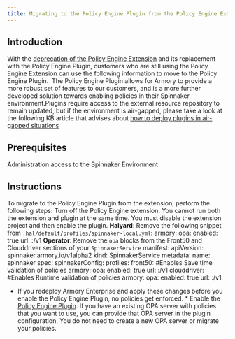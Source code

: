 ```yaml
---
title: Migrating to the Policy Engine Plugin from the Policy Engine Extension
---
```


## Introduction
With the [deprecation of the Policy Engine Extension](https://docs.armory.io/docs/armory-admin/policy-engine-enable/policy-engine-ext-enable/) and its replacement with the Policy Engine Plugin, customers who are still using the Policy Engine Extension can use the following information to move to the Policy Engine Plugin.  The Policy Engine Plugin allows for Armory to provide a more robust set of features to our customers, and is a more further developed solution towards enabling policies in their Spinnaker environment.Plugins require access to the external resource repository to remain updated, but if the environment is air-gapped, please take a look at the following KB article that advises about [how to deploy plugins in air-gapped situations](https://support.armory.io/support?id=kb_article&sysparm_article=KB0010314)

## Prerequisites
Administration access to the Spinnaker Environment

## Instructions
To migrate to the Policy Engine Plugin from the extension, perform the following steps:
Turn off the Policy Engine extension. You cannot run both the extension and plugin at the same time. You must disable the extension project and then enable the plugin. 
**Halyard**: Remove the following snippet from ```.hal/default/profiles/spinnaker-local.yml```:
armory:
  opa:
    enabled: true
    url: :/v1​
**Operator**: Remove the ```opa``` blocks from the Front50 and Clouddriver sections of your ```SpinnakerService``` manifest:
apiVersion: spinnaker.armory.io/v1alpha2
kind: SpinnakerService
metadata:
  name: spinnaker
spec:
  spinnakerConfig:
    profiles:
      front50: #Enables Save time validation of policies
        armory:
          opa:
            enabled: true
            url: :/v1
      clouddriver: #Enables Runtime validation of policies
        armory:
          opa:
            enabled: true
            url: :/v1​

* If you redeploy Armory Enterprise and apply these changes before you enable the Policy Engine Plugin, no policies get enforced. * Enable the [Policy Engine Plugin](https://docs.armory.io/docs/armory-admin/policy-engine-enable/policy-engine-plug-enable/). If you have an existing OPA server with policies that you want to use, you can provide that OPA server in the plugin configuration. You do not need to create a new OPA server or migrate your policies.

